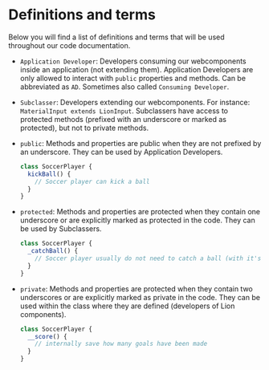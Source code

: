 # Definitions and terms

Below you will find a list of definitions and terms that will be used throughout our code
documentation.

- `Application Developer`:
  Developers consuming our webcomponents inside an application (not extending them).
  Application Developers are only allowed to interact with `public` properties and methods.
  Can be abbreviated as `AD`. Sometimes also called `Consuming Developer`.

- `Subclasser`:
  Developers extending our webcomponents. For instance: `MaterialInput extends LionInput`.
  Subclassers have access to protected methods (prefixed with an underscore or marked as protected),
  but not to private methods.

- `public`:
  Methods and properties are public when they are not prefixed by an underscore.
  They can be used by Application Developers.

  ```js
  class SoccerPlayer {
    kickBall() {
      // Soccer player can kick a ball
    }
  }
  ```

- `protected`:
  Methods and properties are protected when they contain one underscore or are explicitly marked as
  protected in the code.
  They can be used by Subclassers.

  ```js
  class SoccerPlayer {
    _catchBall() {
      // Soccer player usually do not need to catch a ball (with it's hands)
    }
  }
  ```

- `private`:
  Methods and properties are protected when they contain two underscores or are explicitly marked as
  private in the code.
  They can be used within the class where they are defined (developers of Lion components).

  ```js
  class SoccerPlayer {
    __score() {
      // internally save how many goals have been made
    }
  }
  ```
